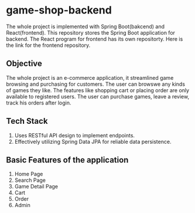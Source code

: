 # game-shop-backend

The whole project is implemented with Spring Boot(bakcend) and React(frontend). This repository stores the Spring Boot application for backend. The React program for frontend
has its own repositorty.
Here is the link for the frontend repository.

## Objective

The whole project is an e-commerce application, it streamlined game browsing and purchasing for customers. The user can browswe any kinds of games they like. The features like shopping cart or placing order are only available to registered users. The user can purchase games, leave a review, track his orders after login.

## Tech Stack
1. Uses RESTful API design to implement endpoints.  
2. Effectively utilizing Spring Data JPA for reliable data persistence.

## Basic Features of the application
1. Home Page
2. Search Page
3. Game Detail Page
4. Cart
5. Order
6. Admin


